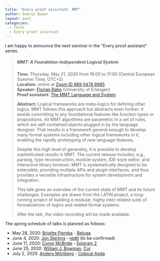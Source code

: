 ```yaml
---
title: "Every proof assistant: MMT"
author: Andrej Bauer
layout: post
categories:
  - Talks
  - Every proof assistant
---
```


I am happy to announce the next seminar in the "Every proof assistant" series.

> ##### MMT: A Foundation-Independent Logical System
>
> **Time:** Thursday, May 21, 2020 from 16:00 to 17:00 (Central European Summer Time, UTC+2)  
> **Location:** online at [Zoom ID 989 0478 8985](https://zoom.us/j/98904788985)  
> **Speaker:** [Florian Rabe](https://kwarc.info/people/frabe/) (University of Erlangen)  
> **Proof assistant:** [The MMT Language and System](https://uniformal.github.io/)
>
> **Abstract:** Logical frameworks are meta-logics for defining other logics. MMT follows this
> approach but abstracts even further: it avoids committing to any foundational features like function
> types or propositions. All MMT algorithms are parametric in a set of rules, which are self-contained
> objects plugged in by the language designer. That results in a framework general enough to develop
> many formal systems including other logical frameworks in it, enabling the rapidly prototyping of
> new language features.
> 
> Despite this high level of generality, it is possible to develop sophisticated results in MMT. The
> current release includes, e.g., parsing, type reconstruction, module system, IDE-style editor, and
> interactive library browser. MMT is systematically designed to be extensible, providing multiple
> APIs and plugin interfaces, and thus provides a versatile infrastructure for system development and
> integration.
> 
> This talk gives an overview of the current state of MMT and its future challenges. Examples are
> drawn from the LATIN project, a long-running project of building a modular, highly inter-related
> suite of formalizations of logics and related formal systems.
>
> After the talk, the video recording will be made available.

The spring schedule of talks is planned as follows:

* May 28, 2020: [Brigitte Pientka](https://www.cs.mcgill.ca/~bpientka/) - [Beluga](http://complogic.cs.mcgill.ca/beluga/)
* June 4, 2020: [Jon Sterling](https://www.jonmsterling.com) - [redtt](https://github.com/RedPRL/redtt) (to be confirmed)
* June 11, 2020: [Conor McBride](http://strictlypositive.org) - [Epigram 2](https://github.com/mietek/epigram2)
* June 25, 2020: [William J. Bowman](https://www.williamjbowman.com), [Cur](https://github.com/wilbowma/cur)
* July 2, 2020: [Anders Mörtberg](https://staff.math.su.se/anders.mortberg/) - [Cubical Agda](https://agda.readthedocs.io/en/v2.6.1/language/cubical.html)
